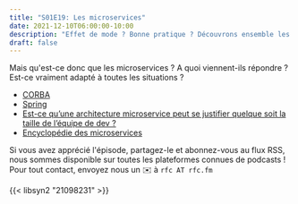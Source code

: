 ```yaml
---
title: "S01E19: Les microservices"
date: 2021-12-10T06:00:00-10:00
description: "Effet de mode ? Bonne pratique ? Découvrons ensemble les enjeux des microservices 🔍"
draft: false
---
```


Mais qu'est-ce donc que les microservices ? A quoi viennent-ils répondre ? Est-ce vraiment adapté à toutes les situations ?


* [CORBA](https://en.wikipedia.org/wiki/Common_Object_Request_Broker_Architecture)
* [Spring](https://spring.io)
* [Est-ce qu’une architecture microservice peut se justifier quelque soit la taille de l’équipe de dev ?](https://m.signalvnoise.com/the-majestic-monolith/)
* [Encyclopédie des microservices](https://microservices.io)

Si vous avez apprécié l'épisode, partagez-le et abonnez-vous au flux RSS, nous sommes disponible sur toutes les plateformes connues de podcasts !
Pour tout contact, envoyez nous un ✉️  à `rfc AT rfc.fm`

{{< libsyn2 "21098231" >}}

